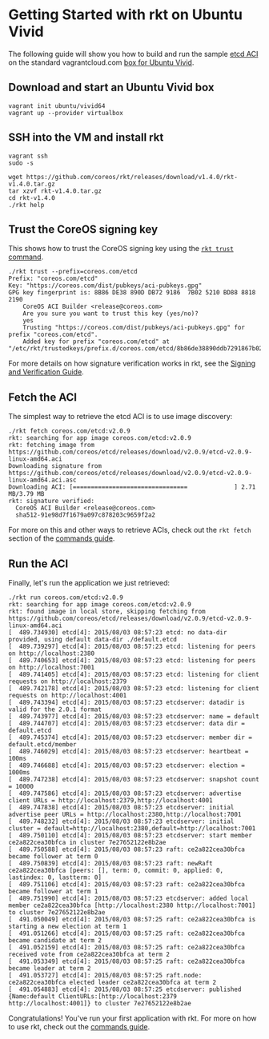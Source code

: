 # Getting Started with rkt on Ubuntu Vivid

The following guide will show you how to build and run the sample [etcd ACI](https://github.com/coreos/etcd/releases/download/v2.0.9/etcd-v2.0.9-linux-amd64.aci) on the standard vagrantcloud.com [box for Ubuntu Vivid](https://vagrantcloud.com/ubuntu/boxes/vivid64).

## Download and start an Ubuntu Vivid box

```
vagrant init ubuntu/vivid64
vagrant up --provider virtualbox
```

## SSH into the VM and install rkt

```
vagrant ssh
sudo -s

wget https://github.com/coreos/rkt/releases/download/v1.4.0/rkt-v1.4.0.tar.gz
tar xzvf rkt-v1.4.0.tar.gz
cd rkt-v1.4.0
./rkt help
```

## Trust the CoreOS signing key

This shows how to trust the CoreOS signing key using the [`rkt trust` command](https://github.com/coreos/rkt/blob/master/Documentation/commands.md#rkt-trust).

```
./rkt trust --prefix=coreos.com/etcd
Prefix: "coreos.com/etcd"
Key: "https://coreos.com/dist/pubkeys/aci-pubkeys.gpg"
GPG key fingerprint is: 8B86 DE38 890D DB72 9186  7B02 5210 BD88 8818 2190
	CoreOS ACI Builder <release@coreos.com>
	Are you sure you want to trust this key (yes/no)?
	yes
	Trusting "https://coreos.com/dist/pubkeys/aci-pubkeys.gpg" for prefix "coreos.com/etcd".
	Added key for prefix "coreos.com/etcd" at "/etc/rkt/trustedkeys/prefix.d/coreos.com/etcd/8b86de38890ddb7291867b025210bd8888182190"
```

For more details on how signature verification works in rkt, see the [Signing and Verification Guide](https://github.com/coreos/rkt/blob/master/Documentation/signing-and-verification-guide.md).

## Fetch the ACI

The simplest way to retrieve the etcd ACI is to use image discovery:

```
./rkt fetch coreos.com/etcd:v2.0.9
rkt: searching for app image coreos.com/etcd:v2.0.9
rkt: fetching image from https://github.com/coreos/etcd/releases/download/v2.0.9/etcd-v2.0.9-linux-amd64.aci
Downloading signature from https://github.com/coreos/etcd/releases/download/v2.0.9/etcd-v2.0.9-linux-amd64.aci.asc
Downloading ACI: [================================             ] 2.71 MB/3.79 MB
rkt: signature verified:
  CoreOS ACI Builder <release@coreos.com>
  sha512-91e98d7f1679a097c878203c9659f2a2
```

For more on this and other ways to retrieve ACIs, check out the `rkt fetch` section of the [commands guide](https://github.com/coreos/rkt/blob/master/Documentation/commands.md#rkt-fetch).

## Run the ACI

Finally, let's run the application we just retrieved:

```
./rkt run coreos.com/etcd:v2.0.9
rkt: searching for app image coreos.com/etcd:v2.0.9
rkt: found image in local store, skipping fetching from https://github.com/coreos/etcd/releases/download/v2.0.9/etcd-v2.0.9-linux-amd64.aci
[  489.734930] etcd[4]: 2015/08/03 08:57:23 etcd: no data-dir provided, using default data-dir ./default.etcd
[  489.739297] etcd[4]: 2015/08/03 08:57:23 etcd: listening for peers on http://localhost:2380
[  489.740653] etcd[4]: 2015/08/03 08:57:23 etcd: listening for peers on http://localhost:7001
[  489.741405] etcd[4]: 2015/08/03 08:57:23 etcd: listening for client requests on http://localhost:2379
[  489.742178] etcd[4]: 2015/08/03 08:57:23 etcd: listening for client requests on http://localhost:4001
[  489.743394] etcd[4]: 2015/08/03 08:57:23 etcdserver: datadir is valid for the 2.0.1 format
[  489.743977] etcd[4]: 2015/08/03 08:57:23 etcdserver: name = default
[  489.744707] etcd[4]: 2015/08/03 08:57:23 etcdserver: data dir = default.etcd
[  489.745374] etcd[4]: 2015/08/03 08:57:23 etcdserver: member dir = default.etcd/member
[  489.746029] etcd[4]: 2015/08/03 08:57:23 etcdserver: heartbeat = 100ms
[  489.746688] etcd[4]: 2015/08/03 08:57:23 etcdserver: election = 1000ms
[  489.747238] etcd[4]: 2015/08/03 08:57:23 etcdserver: snapshot count = 10000
[  489.747586] etcd[4]: 2015/08/03 08:57:23 etcdserver: advertise client URLs = http://localhost:2379,http://localhost:4001
[  489.747838] etcd[4]: 2015/08/03 08:57:23 etcdserver: initial advertise peer URLs = http://localhost:2380,http://localhost:7001
[  489.748232] etcd[4]: 2015/08/03 08:57:23 etcdserver: initial cluster = default=http://localhost:2380,default=http://localhost:7001
[  489.750110] etcd[4]: 2015/08/03 08:57:23 etcdserver: start member ce2a822cea30bfca in cluster 7e27652122e8b2ae
[  489.750588] etcd[4]: 2015/08/03 08:57:23 raft: ce2a822cea30bfca became follower at term 0
[  489.750839] etcd[4]: 2015/08/03 08:57:23 raft: newRaft ce2a822cea30bfca [peers: [], term: 0, commit: 0, applied: 0, lastindex: 0, lastterm: 0]
[  489.751106] etcd[4]: 2015/08/03 08:57:23 raft: ce2a822cea30bfca became follower at term 1
[  489.751990] etcd[4]: 2015/08/03 08:57:23 etcdserver: added local member ce2a822cea30bfca [http://localhost:2380 http://localhost:7001] to cluster 7e27652122e8b2ae
[  491.050049] etcd[4]: 2015/08/03 08:57:25 raft: ce2a822cea30bfca is starting a new election at term 1
[  491.051266] etcd[4]: 2015/08/03 08:57:25 raft: ce2a822cea30bfca became candidate at term 2
[  491.052159] etcd[4]: 2015/08/03 08:57:25 raft: ce2a822cea30bfca received vote from ce2a822cea30bfca at term 2
[  491.053349] etcd[4]: 2015/08/03 08:57:25 raft: ce2a822cea30bfca became leader at term 2
[  491.053727] etcd[4]: 2015/08/03 08:57:25 raft.node: ce2a822cea30bfca elected leader ce2a822cea30bfca at term 2
[  491.054883] etcd[4]: 2015/08/03 08:57:25 etcdserver: published {Name:default ClientURLs:[http://localhost:2379 http://localhost:4001]} to cluster 7e27652122e8b2ae
```

Congratulations!
You've run your first application with rkt.
For more on how to use rkt, check out the [commands guide](https://github.com/coreos/rkt/blob/master/Documentation/commands.md).
